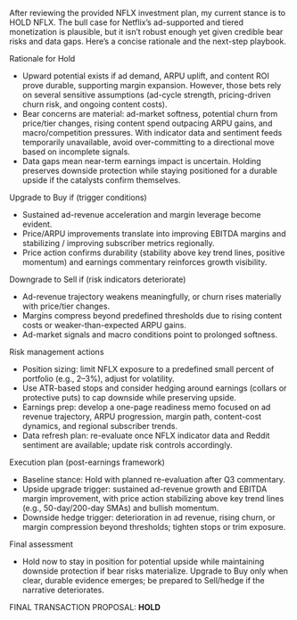 After reviewing the provided NFLX investment plan, my current stance is to HOLD NFLX. The bull case for Netflix’s ad-supported and tiered monetization is plausible, but it isn’t robust enough yet given credible bear risks and data gaps. Here’s a concise rationale and the next-step playbook.

Rationale for Hold
- Upward potential exists if ad demand, ARPU uplift, and content ROI prove durable, supporting margin expansion. However, those bets rely on several sensitive assumptions (ad-cycle strength, pricing-driven churn risk, and ongoing content costs).
- Bear concerns are material: ad-market softness, potential churn from price/tier changes, rising content spend outpacing ARPU gains, and macro/competition pressures. With indicator data and sentiment feeds temporarily unavailable, avoid over-committing to a directional move based on incomplete signals.
- Data gaps mean near-term earnings impact is uncertain. Holding preserves downside protection while staying positioned for a durable upside if the catalysts confirm themselves.

Upgrade to Buy if (trigger conditions)
- Sustained ad-revenue acceleration and margin leverage become evident.
- Price/ARPU improvements translate into improving EBITDA margins and stabilizing / improving subscriber metrics regionally.
- Price action confirms durability (stability above key trend lines, positive momentum) and earnings commentary reinforces growth visibility.

Downgrade to Sell if (risk indicators deteriorate)
- Ad-revenue trajectory weakens meaningfully, or churn rises materially with price/tier changes.
- Margins compress beyond predefined thresholds due to rising content costs or weaker-than-expected ARPU gains.
- Ad-market signals and macro conditions point to prolonged softness.

Risk management actions
- Position sizing: limit NFLX exposure to a predefined small percent of portfolio (e.g., 2–3%), adjust for volatility.
- Use ATR-based stops and consider hedging around earnings (collars or protective puts) to cap downside while preserving upside.
- Earnings prep: develop a one-page readiness memo focused on ad revenue trajectory, ARPU progression, margin path, content-cost dynamics, and regional subscriber trends.
- Data refresh plan: re-evaluate once NFLX indicator data and Reddit sentiment are available; update risk controls accordingly.

Execution plan (post-earnings framework)
- Baseline stance: Hold with planned re-evaluation after Q3 commentary.
- Upside upgrade trigger: sustained ad-revenue growth and EBITDA margin improvement, with price action stabilizing above key trend lines (e.g., 50-day/200-day SMAs) and bullish momentum.
- Downside hedge trigger: deterioration in ad revenue, rising churn, or margin compression beyond thresholds; tighten stops or trim exposure.

Final assessment
- Hold now to stay in position for potential upside while maintaining downside protection if bear risks materialize. Upgrade to Buy only when clear, durable evidence emerges; be prepared to Sell/hedge if the narrative deteriorates.

FINAL TRANSACTION PROPOSAL: **HOLD**